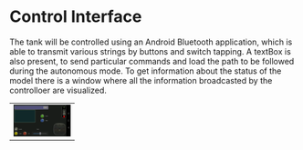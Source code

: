 # Control Interface

The tank will be controlled using an Android Bluetooth application, which is able to transmit various strings by buttons and switch tapping.
A textBox is also present, to send particular commands and load the path to be followed during the autonomous mode.
To get information about the status of the model there is a window where all the information broadcasted by the controlloer are visualized.

||
|:--:|
|<img src="https://github.com/dadit97/Razorback-Project/blob/master/Images/Control_Interface.png" width="100">|